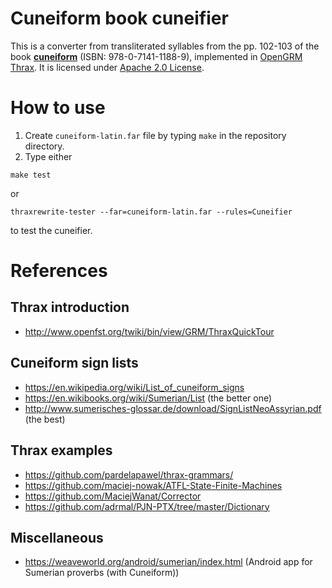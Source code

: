 # Cuneiform book cuneifier

This is a converter from transliterated syllables from the pp. 102-103 of the book [**cuneiform**](https://www.britishmuseumshoponline.org/cuneiform.html) (ISBN: 978-0-7141-1188-9), implemented in [OpenGRM Thrax](http://www.opengrm.org/twiki/bin/view/GRM/Thrax). It is licensed under [Apache 2.0 License](LICENSE).

# How to use

1. Create `cuneiform-latin.far` file by typing `make` in the repository directory.
2. Type either

```
make test
```

or 

```
thraxrewrite-tester --far=cuneiform-latin.far --rules=Cuneifier
```

to test the cuneifier.

# References

## Thrax introduction
* http://www.openfst.org/twiki/bin/view/GRM/ThraxQuickTour

## Cuneiform sign lists
* https://en.wikipedia.org/wiki/List_of_cuneiform_signs
* https://en.wikibooks.org/wiki/Sumerian/List (the better one)
* http://www.sumerisches-glossar.de/download/SignListNeoAssyrian.pdf (the best)

## Thrax examples
* https://github.com/pardelapawel/thrax-grammars/
* https://github.com/maciej-nowak/ATFL-State-Finite-Machines
* https://github.com/MaciejWanat/Corrector
* https://github.com/adrmal/PJN-PTX/tree/master/Dictionary

## Miscellaneous
* https://weaveworld.org/android/sumerian/index.html (Android app for Sumerian proverbs (with Cuneiform))

